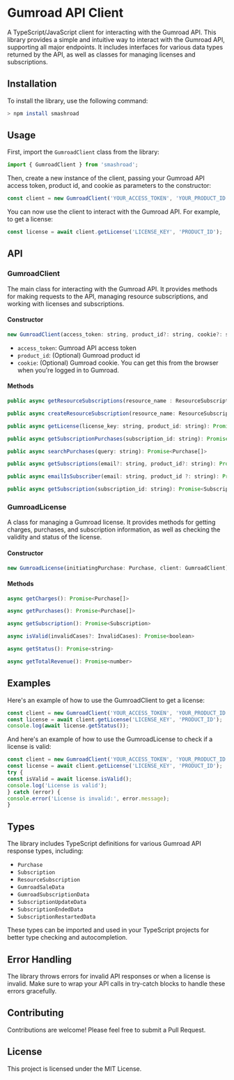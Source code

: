 # Gumroad API Client

A TypeScript/JavaScript client for interacting with the Gumroad API. This library provides a simple and intuitive way to interact with the Gumroad API, supporting all major endpoints. It includes interfaces for various data types returned by the API, as well as classes for managing licenses and subscriptions.

## Installation

To install the library, use the following command:

```sh
> npm install smashroad
```


## Usage

First, import the `GumroadClient` class from the library:

```javascript
import { GumroadClient } from 'smashroad';
```

Then, create a new instance of the client, passing your Gumroad API access token, product id, and cookie as parameters to the constructor:

```javascript
const client = new GumroadClient('YOUR_ACCESS_TOKEN', 'YOUR_PRODUCT_ID', 'YOUR_GUMROAD_COOKIE');
```

You can now use the client to interact with the Gumroad API. For example, to get a license:

```javascript
const license = await client.getLicense('LICENSE_KEY', 'PRODUCT_ID');
```

## API

### GumroadClient

The main class for interacting with the Gumroad API. It provides methods for making requests to the API, managing resource subscriptions, and working with licenses and subscriptions.

#### Constructor

```javascript
new GumroadClient(access_token: string, product_id?: string, cookie?: string)
```

- `access_token`: Gumroad API access token
- `product_id`: (Optional) Gumroad product id
- `cookie`: (Optional) Gumroad cookie. You can get this from the browser when you're logged in to Gumroad.

#### Methods

```javascript
public async getResourceSubscriptions(resource_name : ResourceSubscriptionType) : Promise<ResourceSubscription[]>
```

```javascript
public async createResourceSubscription(resource_name: ResourceSubscriptionType, post_url: string) : Promise<ResourceSubscription>
```

```javascript
public async getLicense(license_key: string, product_id: string): Promise<GumroadLicense>
```

```javascript
public async getSubscriptionPurchases(subscription_id: string): Promise<Purchase[]>
```

```javascript
public async searchPurchases(query: string): Promise<Purchase[]>
```

```javascript
public async getSubscriptions(email?: string, product_id?: string): Promise<Subscription[]>

```

```javascript
public async emailIsSubscriber(email: string, product_id ?: string): Promise<boolean>
```

```javascript
public async getSubscription(subscription_id: string): Promise<Subscription>

```


### GumroadLicense

A class for managing a Gumroad license. It provides methods for getting charges, purchases, and subscription information, as well as checking the validity and status of the license.

#### Constructor

```javascript
new GumroadLicense(initiatingPurchase: Purchase, client: GumroadClient)
```


#### Methods
```javascript
async getCharges(): Promise<Purchase[]>
```

```javascript
async getPurchases(): Promise<Purchase[]>

```

```javascript
async getSubscription(): Promise<Subscription>

```

```javascript
async isValid(invalidCases?: InvalidCases): Promise<boolean>

```

```javascript
async getStatus(): Promise<string>

```

```javascript
async getTotalRevenue(): Promise<number>
```

## Examples

Here's an example of how to use the GumroadClient to get a license:

```javascript
const client = new GumroadClient('YOUR_ACCESS_TOKEN', 'YOUR_PRODUCT_ID', 'YOUR_GUMROAD_COOKIE');
const license = await client.getLicense('LICENSE_KEY', 'PRODUCT_ID');
console.log(await license.getStatus());
```

And here's an example of how to use the GumroadLicense to check if a license is valid:


```javascript
const client = new GumroadClient('YOUR_ACCESS_TOKEN', 'YOUR_PRODUCT_ID', 'YOUR_GUMROAD_COOKIE');
const license = await client.getLicense('LICENSE_KEY', 'PRODUCT_ID');
try {
const isValid = await license.isValid();
console.log('License is valid');
} catch (error) {
console.error('License is invalid:', error.message);
}

```


## Types

The library includes TypeScript definitions for various Gumroad API response types, including:

- `Purchase`
- `Subscription`
- `ResourceSubscription`
- `GumroadSaleData`
- `GumroadSubscriptionData`
- `SubscriptionUpdateData`
- `SubscriptionEndedData`
- `SubscriptionRestartedData`

These types can be imported and used in your TypeScript projects for better type checking and autocompletion.

## Error Handling

The library throws errors for invalid API responses or when a license is invalid. Make sure to wrap your API calls in try-catch blocks to handle these errors gracefully.

## Contributing

Contributions are welcome! Please feel free to submit a Pull Request.

## License

This project is licensed under the MIT License.